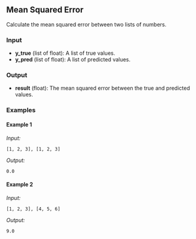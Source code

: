 ## Mean Squared Error

Calculate the mean squared error between two lists of numbers.

### Input

- **y_true** (list of float): A list of true values.
- **y_pred** (list of float): A list of predicted values.

### Output
- **result** (float): The mean squared error between the true and predicted values.

### Examples

#### Example 1

*Input:*
```
[1, 2, 3], [1, 2, 3]
```
*Output:*
```
0.0
```
#### Example 2

*Input:*
```
[1, 2, 3], [4, 5, 6]
```
*Output:*
```
9.0
```



